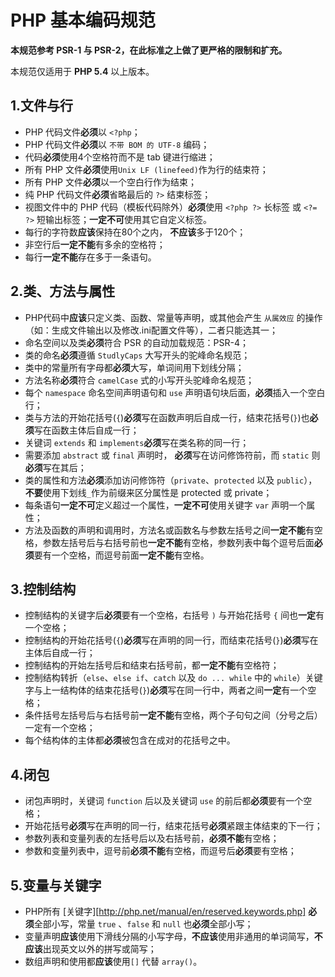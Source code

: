 # PHP 基本编码规范

**本规范参考 PSR-1 与 PSR-2，在此标准之上做了更严格的限制和扩充。**

本规范仅适用于 **PHP 5.4** 以上版本。

## 1.文件与行

- PHP 代码文件**必须**以 `<?php`；
- PHP 代码文件**必须**以 `不带 BOM 的 UTF-8` 编码；
- 代码**必须**使用4个空格符而不是 tab 键进行缩进；
- 所有 PHP 文件**必须**使用`Unix LF (linefeed)`作为行的结束符；
- 所有 PHP 文件**必须**以一个空白行作为结束；
- 纯 PHP 代码文件**必须**省略最后的 `?>` 结束标签；
- 视图文件中的 PHP 代码（模板代码除外）**必须**使用 `<?php ?>` 长标签 或 `<?= ?>` 短输出标签；**一定不可**使用其它自定义标签。
- 每行的字符数**应该**保持在80个之内， **不应该**多于120个；
- 非空行后**一定不能**有多余的空格符；
- 每行**一定不能**存在多于一条语句。

## 2.类、方法与属性

- PHP代码中**应该**只定义类、函数、常量等声明，或其他会产生 `从属效应` 的操作（如：生成文件输出以及修改.ini配置文件等），二者只能选其一；
- 命名空间以及类**必须**符合 PSR 的自动加载规范：PSR-4；
- 类的命名**必须**遵循 `StudlyCaps` 大写开头的驼峰命名规范；
- 类中的常量所有字母都**必须**大写，单词间用下划线分隔；
- 方法名称**必须**符合 `camelCase` 式的小写开头驼峰命名规范；
- 每个 `namespace` 命名空间声明语句和 `use` 声明语句块后面，**必须**插入一个空白行；
- 类与方法的开始花括号(`{`)**必须**写在函数声明后自成一行，结束花括号(`}`)也**必须**写在函数主体后自成一行；
- 关键词 `extends` 和 `implements`**必须**写在类名称的同一行；
- 需要添加 `abstract` 或 `final` 声明时， **必须**写在访问修饰符前，而 `static` 则**必须**写在其后；
- 类的属性和方法**必须**添加访问修饰符（`private`、`protected` 以及 `public`），**不要**使用下划线`_`作为前缀来区分属性是 protected 或 private；
- 每条语句**一定不可**定义超过一个属性，**一定不可**使用关键字 `var` 声明一个属性；
- 方法及函数的声明和调用时，方法名或函数名与参数左括号之间**一定不能**有空格，参数左括号后与右括号前也**一定不能**有空格，参数列表中每个逗号后面**必须**要有一个空格，而逗号前面**一定不能**有空格。

## 3.控制结构

- 控制结构的关键字后**必须**要有一个空格，右括号 `)` 与开始花括号 `{` 间也**一定**有一个空格；
- 控制结构的开始花括号(`{`)**必须**写在声明的同一行，而结束花括号(`}`)**必须**写在主体后自成一行；
- 控制结构的开始左括号后和结束右括号前，都**一定不能**有空格符；
- 控制结构转折（`else`、`else if`、`catch` 以及 `do ... while` 中的 `while`）关键字与上一结构体的结束花括号(`}`)**必须**写在同一行中，两者之间**一定**有一个空格；
- 条件括号左括号后与右括号前**一定不能**有空格，两个子句句之间（分号之后）一定有一个空格；
- 每个结构体的主体都**必须**被包含在成对的花括号之中。

## 4.闭包

- 闭包声明时，关键词 `function` 后以及关键词 `use` 的前后都**必须**要有一个空格；
- 开始花括号**必须**写在声明的同一行，结束花括号**必须**紧跟主体结束的下一行；
- 参数列表和变量列表的左括号后以及右括号前，**必须不能**有空格；
- 参数和变量列表中，逗号前**必须不能**有空格，而逗号后**必须**要有空格；

## 5.变量与关键字

- PHP所有 [关键字][http://php.net/manual/en/reserved.keywords.php] **必须**全部小写，常量 `true` 、`false` 和 `null` 也**必须**全部小写；
- 变量声明**应该**使用下滑线分隔的小写字母，**不应该**使用非通用的单词简写，**不应该**出现英文以外的拼写或简写；
- 数组声明和使用都**应该**使用`[]` 代替 `array()`。